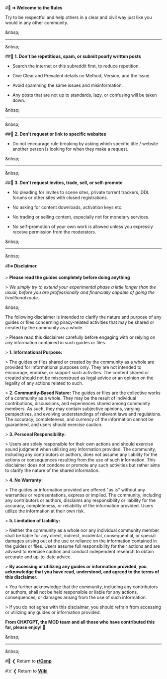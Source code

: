#**🫅 ➜ Welcome to the Rules**

Try to be respectful and help others in a clear and civil way just like you would in any other community.

&amp;nbsp;

---

&amp;nbsp;

##**📝 1. Don't be repetitious, spam, or submit poorly written posts**

- Search the internet or this subreddit first, to reduce repetition.

- Give Clear and Prevalent details on Method, Version, and the Issue.

- Avoid spamming the same issues and misinformation.

- Any posts that are not up to standards, lazy, or confusing will be taken down.

&amp;nbsp;

---

&amp;nbsp;


##**📝 2. Don't request or link to specific websites**

- Do not encourage rule breaking by asking which specific title / website another person is looking for when they make a request.

&amp;nbsp;

---

&amp;nbsp;


##**📝 3. Don't request invites, trade, sell, or self-promote**

- No pleading for invites to scene sites, private torrent trackers, DDL forums or other sites with closed registrations.

- No asking for content downloads, activation keys etc.

- No trading or selling content, especially not for monetary services.

- No self-promotion of your own work is allowed unless you expressly receive permission from the moderators.

&amp;nbsp;

---

&amp;nbsp;

#**❗➜ Disclaimer**

&gt; **Please read the guides completely before doing anything**

&gt; *We simply try to extend your experimental phase a little longer than the usual, before you are professionally and financially capable of going the traditional route.*

&amp;nbsp;

The following disclaimer is intended to clarify the nature and purpose of any guides or files concerning piracy-related activities that may be shared or created by the community as a whole.

&gt; Please read this disclaimer carefully before engaging with or relying on any information contained in such guides or files.

&gt; **1. Informational Purpose:**

&gt; The guides or files shared or created by the community as a whole are provided for informational purposes only. They are not intended to encourage, endorse, or support such activities. The content shared or created should not be misconstrued as legal advice or an opinion on the legality of any actions related to such.

&gt; **2. Community-Based Nature:** The guides or files are the collective works of a community as a whole. They may be the result of individual contributions, discussions, and experiences shared among community members. As such, they may contain subjective opinions, varying perspectives, and evolving understandings of relevant laws and regulations. The accuracy, completeness, and currency of the information cannot be guaranteed, and users should exercise caution.

&gt; **3. Personal Responsibility:**

&gt; Users are solely responsible for their own actions and should exercise sound judgment when utilizing any information provided. The community, including any contributors or authors, does not assume any liability for the actions or consequences resulting from the use of such information. This disclaimer does not condone or promote any such activities but rather aims to clarify the nature of the shared information.

&gt; **4. No Warranty:**

&gt; The guides or information provided are offered "as is" without any warranties or representations, express or implied. The community, including any contributors or authors, disclaims any responsibility or liability for the accuracy, completeness, or reliability of the information provided. Users utilize the information at their own risk.

&gt; **5. Limitation of Liability:**

&gt; Neither the community as a whole nor any individual community member shall be liable for any direct, indirect, incidental, consequential, or special damages arising out of the use or reliance on the information contained in the guides or files. Users assume full responsibility for their actions and are advised to exercise caution and conduct independent research to obtain accurate and up-to-date advice.

&gt; **By accessing or utilizing any guides or information provided, you acknowledge that you have read, understood, and agreed to the terms of this disclaimer.**

&gt; You further acknowledge that the community, including any contributors or authors, shall not be held responsible or liable for any actions, consequences, or damages arising from the use of such information.

&gt; If you do not agree with this disclaimer, you should refrain from accessing or utilizing any guides or information provided.

**From CHATGPT, the MOD team and all those who have contributed this far, please enjoy! 💋**

&amp;nbsp;

---

&amp;nbsp;

#🛟 ❮ Return to **[r/Genp](https://www.reddit.com/r/GenP/)**

#☠️ ❮ Return to **[Wiki](https://www.reddit.com/r/GenP/wiki/index/)**